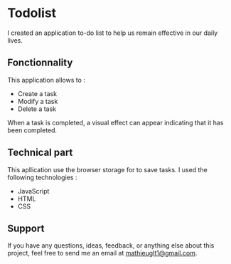 # Todolist
I created an application to-do list to help us
remain effective in our daily lives.

## Fonctionnality
This application allows to :
- Create a task
- Modify a task
- Delete a task

When a task is completed, a visual effect can appear indicating that it has been completed.

## Technical part
This apllication use the browser storage for to save tasks.
I used the following technologies :

- JavaScript
- HTML
- CSS

## Support
If you have any questions, ideas, feedback, or anything else about this project, feel free to send me an email at mathieuglt1@gmail.com.
